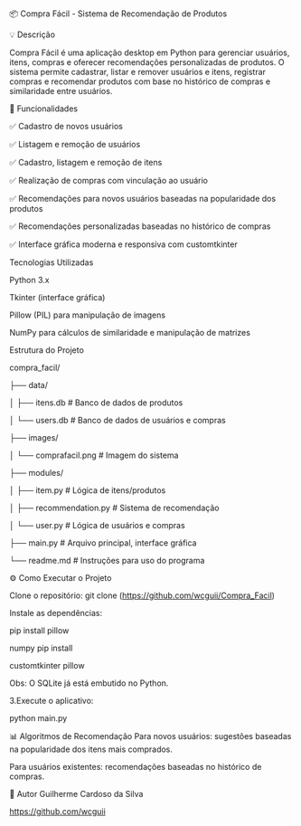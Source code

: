📦 Compra Fácil - Sistema de Recomendação de Produtos

💡 Descrição

Compra Fácil é uma aplicação desktop em Python para gerenciar usuários, itens, compras e oferecer recomendações personalizadas de produtos.
O sistema permite cadastrar, listar e remover usuários e itens, registrar compras e recomendar produtos com base no histórico de compras e similaridade entre usuários.

🎯 Funcionalidades 


✅ Cadastro de novos usuários 

✅ Listagem e remoção de usuários 

✅ Cadastro, listagem e remoção de itens 

✅ Realização de compras com vinculação ao usuário 

✅ Recomendações para novos usuários baseadas na popularidade dos produtos 

✅ Recomendações personalizadas baseadas no histórico de compras 

✅ Interface gráfica moderna e responsiva com customtkinter

Tecnologias Utilizadas

Python 3.x

Tkinter (interface gráfica)

Pillow (PIL) para manipulação de imagens

NumPy para cálculos de similaridade e manipulação de matrizes

Estrutura do Projeto

compra_facil/ 

├── data/ 

│  ├── itens.db # Banco de dados de produtos

│  └── users.db # Banco de dados de usuários e compras 

├── images/ 

│  └── comprafacil.png # Imagem do sistema 

├── modules/

│  ├── item.py # Lógica de itens/produtos 

│  ├── recommendation.py # Sistema de recomendação

│  └── user.py # Lógica de usuários e compras 

├── main.py # Arquivo principal, interface gráfica 

└── readme.md # Instruções para uso do programa

⚙️ Como Executar o Projeto

Clone o repositório: git clone (https://github.com/wcguii/Compra_Facil)

Instale as dependências: 

pip install pillow

numpy pip install 

customtkinter pillow 

Obs: O SQLite já está embutido no Python.

3.Execute o aplicativo:

python main.py

📊 Algoritmos de Recomendação Para novos usuários: sugestões baseadas na popularidade dos itens mais comprados.

Para usuários existentes: recomendações baseadas no histórico de compras.

👤 Autor Guilherme Cardoso da Silva

https://github.com/wcguii
